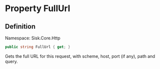 # Property FullUrl

## Definition
Namespace: Sisk.Core.Http

```csharp
public string FullUrl { get; }
```

Gets the full URL for this request, with scheme, host, port (if any), path and query.

